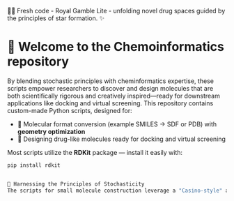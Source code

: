 🔭🐍 Fresh code - Royal Gamble Lite - unfolding novel drug spaces guided by the principles of star formation. ✨ 

# 🔬 Welcome to the Chemoinformatics repository 


By blending stochastic principles with cheminformatics expertise, these scripts empower researchers to discover and design molecules that are both scientifically rigorous and creatively inspired—ready for downstream applications like docking and virtual screening. This repository contains custom-made Python scripts, designed for:

- 🔄 Molecular format conversion (example SMILES →  SDF or PDB) with **geometry optimization**  
- 💊 Designing drug-like molecules ready for docking and virtual screening

Most scripts utilize the **RDKit** package — install it easily with:

```bash
pip install rdkit


🎲 Harnessing the Principles of Stochasticity
The scripts for small molecule construction leverage a "Casino-style" approach that introduces controlled randomness into the selection of building blocks (e.g. chemical rings or functional groups). This innovative strategy mimics decision-making processes found in casino games, where calculated risks and conservative moves are balanced to optimize outcomes. A key feature is the inclusion of a "bluff" boost, an intentional injection of variability that breaks predictability and fosters creative, dynamic molecular designs. This approach enables the exploration of novel chemical spaces by subtly pushing beyond standard combinatorial methods, ultimately generating unique, drug-like molecules with enhanced structural diversity.
